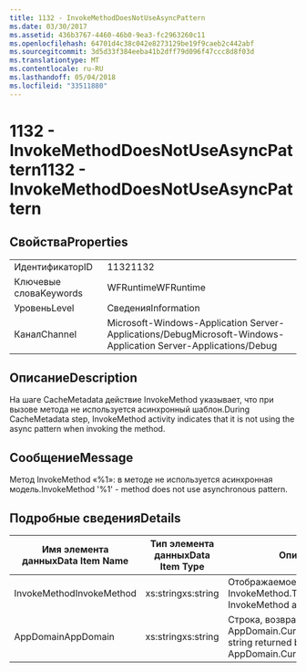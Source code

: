 ```yaml
---
title: 1132 - InvokeMethodDoesNotUseAsyncPattern
ms.date: 03/30/2017
ms.assetid: 436b3767-4460-46b0-9ea3-fc2963260c11
ms.openlocfilehash: 64701d4c38c042e8273129be19f9caeb2c442abf
ms.sourcegitcommit: 3d5d33f384eeba41b2dff79d096f47ccc8d8f03d
ms.translationtype: MT
ms.contentlocale: ru-RU
ms.lasthandoff: 05/04/2018
ms.locfileid: "33511880"
---
```

# <a name="1132---invokemethoddoesnotuseasyncpattern"></a><span data-ttu-id="3b5b1-102">1132 - InvokeMethodDoesNotUseAsyncPattern</span><span class="sxs-lookup"><span data-stu-id="3b5b1-102">1132 - InvokeMethodDoesNotUseAsyncPattern</span></span>
## <a name="properties"></a><span data-ttu-id="3b5b1-103">Свойства</span><span class="sxs-lookup"><span data-stu-id="3b5b1-103">Properties</span></span>  
  
|||  
|-|-|  
|<span data-ttu-id="3b5b1-104">Идентификатор</span><span class="sxs-lookup"><span data-stu-id="3b5b1-104">ID</span></span>|<span data-ttu-id="3b5b1-105">1132</span><span class="sxs-lookup"><span data-stu-id="3b5b1-105">1132</span></span>|  
|<span data-ttu-id="3b5b1-106">Ключевые слова</span><span class="sxs-lookup"><span data-stu-id="3b5b1-106">Keywords</span></span>|<span data-ttu-id="3b5b1-107">WFRuntime</span><span class="sxs-lookup"><span data-stu-id="3b5b1-107">WFRuntime</span></span>|  
|<span data-ttu-id="3b5b1-108">Уровень</span><span class="sxs-lookup"><span data-stu-id="3b5b1-108">Level</span></span>|<span data-ttu-id="3b5b1-109">Сведения</span><span class="sxs-lookup"><span data-stu-id="3b5b1-109">Information</span></span>|  
|<span data-ttu-id="3b5b1-110">Канал</span><span class="sxs-lookup"><span data-stu-id="3b5b1-110">Channel</span></span>|<span data-ttu-id="3b5b1-111">Microsoft-Windows-Application Server-Applications/Debug</span><span class="sxs-lookup"><span data-stu-id="3b5b1-111">Microsoft-Windows-Application Server-Applications/Debug</span></span>|  
  
## <a name="description"></a><span data-ttu-id="3b5b1-112">Описание</span><span class="sxs-lookup"><span data-stu-id="3b5b1-112">Description</span></span>  
 <span data-ttu-id="3b5b1-113">На шаге CacheMetadata действие InvokeMethod указывает, что при вызове метода не используется асинхронный шаблон.</span><span class="sxs-lookup"><span data-stu-id="3b5b1-113">During CacheMetadata step, InvokeMethod activity indicates that it is not using the async pattern when invoking the method.</span></span>  
  
## <a name="message"></a><span data-ttu-id="3b5b1-114">Сообщение</span><span class="sxs-lookup"><span data-stu-id="3b5b1-114">Message</span></span>  
 <span data-ttu-id="3b5b1-115">Метод InvokeMethod «%1»: в методе не используется асинхронная модель.</span><span class="sxs-lookup"><span data-stu-id="3b5b1-115">InvokeMethod '%1' - method does not use asynchronous pattern.</span></span>  
  
## <a name="details"></a><span data-ttu-id="3b5b1-116">Подробные сведения</span><span class="sxs-lookup"><span data-stu-id="3b5b1-116">Details</span></span>  
  
|<span data-ttu-id="3b5b1-117">Имя элемента данных</span><span class="sxs-lookup"><span data-stu-id="3b5b1-117">Data Item Name</span></span>|<span data-ttu-id="3b5b1-118">Тип элемента данных</span><span class="sxs-lookup"><span data-stu-id="3b5b1-118">Data Item Type</span></span>|<span data-ttu-id="3b5b1-119">Описание</span><span class="sxs-lookup"><span data-stu-id="3b5b1-119">Description</span></span>|  
|--------------------|--------------------|-----------------|  
|<span data-ttu-id="3b5b1-120">InvokeMethod</span><span class="sxs-lookup"><span data-stu-id="3b5b1-120">InvokeMethod</span></span>|<span data-ttu-id="3b5b1-121">xs:string</span><span class="sxs-lookup"><span data-stu-id="3b5b1-121">xs:string</span></span>|<span data-ttu-id="3b5b1-122">Отображаемое имя действия InvokeMethod.</span><span class="sxs-lookup"><span data-stu-id="3b5b1-122">The display name of the InvokeMethod activity.</span></span>|  
|<span data-ttu-id="3b5b1-123">AppDomain</span><span class="sxs-lookup"><span data-stu-id="3b5b1-123">AppDomain</span></span>|<span data-ttu-id="3b5b1-124">xs:string</span><span class="sxs-lookup"><span data-stu-id="3b5b1-124">xs:string</span></span>|<span data-ttu-id="3b5b1-125">Строка, возвращаемая AppDomain.CurrentDomain.FriendlyName.</span><span class="sxs-lookup"><span data-stu-id="3b5b1-125">The string returned by AppDomain.CurrentDomain.FriendlyName.</span></span>|
